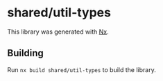 # shared/util-types

This library was generated with [Nx](https://nx.dev).

## Building

Run `nx build shared/util-types` to build the library.
